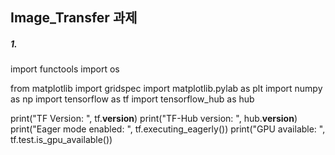 ## Image_Transfer 과제
##### 1.
import functools
import os

from matplotlib import gridspec
import matplotlib.pylab as plt
import numpy as np
import tensorflow as tf
import tensorflow_hub as hub

print("TF Version: ", tf.__version__)
print("TF-Hub version: ", hub.__version__)
print("Eager mode enabled: ", tf.executing_eagerly())
print("GPU available: ", tf.test.is_gpu_available())
